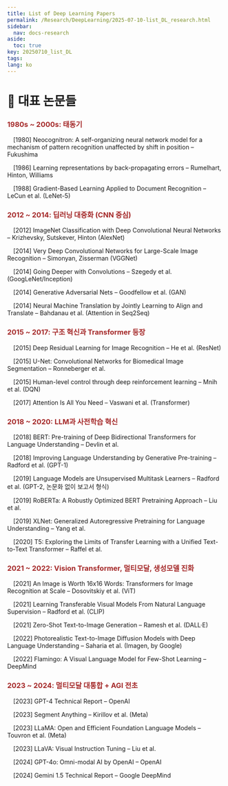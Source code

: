 ```yaml
---
title: List of Deep Learning Papers
permalink: /Research/DeepLearning/2025-07-10-list_DL_research.html
sidebar:
  nav: docs-research
aside:
  toc: true
key: 20250710_list_DL
tags: 
lang: ko
---
```

# 📄 대표 논문들

### <span style="color: brown">**1980s ~ 2000s: 태동기**</span>

&emsp;\[1980\] Neocognitron: A self-organizing neural network model for a mechanism of pattern recognition unaffected by shift in position – Fukushima

&emsp;\[1986\] Learning representations by back-propagating errors – Rumelhart, Hinton, Williams

&emsp;\[1988\] Gradient-Based Learning Applied to Document Recognition – LeCun et al. (LeNet-5)



### <span style="color: brown">**2012 ~ 2014: 딥러닝 대중화 (CNN 중심)**</span>

&emsp;\[2012\] ImageNet Classification with Deep Convolutional Neural Networks – Krizhevsky, Sutskever, Hinton (AlexNet)

&emsp;\[2014\] Very Deep Convolutional Networks for Large-Scale Image Recognition – Simonyan, Zisserman (VGGNet)

&emsp;\[2014\] Going Deeper with Convolutions – Szegedy et al. (GoogLeNet/Inception)

&emsp;\[2014\] Generative Adversarial Nets – Goodfellow et al. (GAN)

&emsp;\[2014\] Neural Machine Translation by Jointly Learning to Align and Translate – Bahdanau et al. (Attention in Seq2Seq)



### <span style="color: brown">**2015 ~ 2017: 구조 혁신과 Transformer 등장**</span>

&emsp;\[2015\] Deep Residual Learning for Image Recognition – He et al. (ResNet)

&emsp;\[2015\] U-Net: Convolutional Networks for Biomedical Image Segmentation – Ronneberger et al.

&emsp;\[2015\] Human-level control through deep reinforcement learning – Mnih et al. (DQN)

&emsp;\[2017\] Attention Is All You Need – Vaswani et al. (Transformer)



### <span style="color: brown">**2018 ~ 2020: LLM과 사전학습 혁신**</span>

&emsp;\[2018\] BERT: Pre-training of Deep Bidirectional Transformers for Language Understanding – Devlin et al.

&emsp;\[2018\] Improving Language Understanding by Generative Pre-training – Radford et al. (GPT-1)

&emsp;\[2019\] Language Models are Unsupervised Multitask Learners – Radford et al. (GPT-2, 논문화 없이 보고서 형식)

&emsp;\[2019\] RoBERTa: A Robustly Optimized BERT Pretraining Approach – Liu et al.

&emsp;\[2019] XLNet: Generalized Autoregressive Pretraining for Language Understanding – Yang et al.

&emsp;\[2020\] T5: Exploring the Limits of Transfer Learning with a Unified Text-to-Text Transformer – Raffel et al.



### <span style="color: brown">**2021 ~ 2022: Vision Transformer, 멀티모달, 생성모델 진화**</span>

&emsp;\[2021\] An Image is Worth 16x16 Words: Transformers for Image Recognition at Scale – Dosovitskiy et al. (ViT)

&emsp;\[2021\] Learning Transferable Visual Models From Natural Language Supervision – Radford et al. (CLIP)

&emsp;\[2021\] Zero-Shot Text-to-Image Generation – Ramesh et al. (DALL·E)

&emsp;\[2022\] Photorealistic Text-to-Image Diffusion Models with Deep Language Understanding – Saharia et al. (Imagen, by Google)

&emsp;\[2022\] Flamingo: A Visual Language Model for Few-Shot Learning – DeepMind



### <span style="color: brown">**2023 ~ 2024: 멀티모달 대통합 + AGI 전초**</span>

&emsp;\[2023\] GPT-4 Technical Report – OpenAI

&emsp;\[2023\] Segment Anything – Kirillov et al. (Meta)

&emsp;\[2023\] LLaMA: Open and Efficient Foundation Language Models – Touvron et al. (Meta)

&emsp;\[2023\] LLaVA: Visual Instruction Tuning – Liu et al.

&emsp;\[2024\] GPT-4o: Omni-modal AI by OpenAI – OpenAI

&emsp;\[2024\] Gemini 1.5 Technical Report – Google DeepMind



